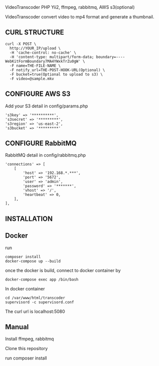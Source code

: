 VideoTranscoder PHP Yii2, ffmpeg, rabbitmq, AWS s3(optional)

VideoTranscoder convert video to mp4 format and generate a thumbnail.


CURL STRUCTURE
-------------------

    curl -X POST \
      http://YOUR_IP/upload \
      -H 'cache-control: no-cache' \
      -H 'content-type: multipart/form-data; boundary=----WebKitFormBoundary7MA4YWxkTrZu0gW' \
      -F name=THE-FILE-NAME \
      -F notify_url=THE-POST-HOOK-URL(Optional) \
      -F bucket=true(Optional to upload to s3) \
      -F video=@sample.mkv

CONFIGURE AWS S3
-------------------
Add your S3 detail in config/params.php

    's3key' => '**********',
    's3secret' => '*********',
    's3region' => 'us-east-2',
    's3bucket' => '*********'


CONFIGURE RabbitMQ
-------------------
RabbitMQ detail in config/rabbitmq.php

    'connections' => [
        [
            'host' => '192.168.*.***',
            'port' => '5672',
            'user' => 'admin',
            'password' => '*******',
            'vhost' => '/',
            'heartbeat' => 0,
        ],
    ],


INSTALLATION
------------

Docker
------

run

    composer install
    docker-compose up --build

once the docker is build, connect to docker container by

    docker-compose exec app /bin/bash

In docker container

    cd /var/www/html/transcoder
    supervisord -c supervisord.conf

The curl url is localhost:5080


Manual
------

Install ffmpeg, rabbitmq

Clone this repository

run 
    composer install
